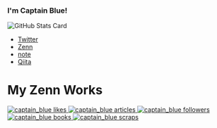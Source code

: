 ### I'm Captain Blue!

<!--
**captain-blue210/captain-blue210** is a ✨ _special_ ✨ repository because its `README.md` (this file) appears on your GitHub profile.

Here are some ideas to get you started:

- 🔭 I’m currently working on ...
- 🌱 I’m currently learning ...
- 👯 I’m looking to collaborate on ...
- 🤔 I’m looking for help with ...
- 💬 Ask me about ...
- 📫 How to reach me: ...
- 😄 Pronouns: ...
- ⚡ Fun fact: ...
-->

![GitHub Stats Card](https://github-readme-stats.vercel.app/api?username=captain-blue210&show_icons=true&count_private=true&theme=react)

- [Twitter](https://twitter.com/captain_blue210)
- [Zenn](https://zenn.dev/captain_blue)
- [note](https://note.com/captain_blue)
- [Qiita](https://qiita.com/Captain_Blue)


# My Zenn Works
  <!-- Like のバッジ -->
  <a href="https://zenn.dev/captain_blue">
    <img src="https://zenn.badge.nikaera.com/s/captain_blue/likes?style=for-the-badge" alt="captain_blue likes" />
  </a>

  <!-- Articles のバッジ -->
  <a href="https://zenn.dev/captain_blue/articles">
    <img src="https://zenn.badge.nikaera.com/s/captain_blue/articles?style=for-the-badge" alt="captain_blue articles" />
  </a>

  <!-- Followers のバッジ -->
  <a href="https://zenn.dev/captain_blue/followers">
    <img src="https://zenn.badge.nikaera.com/s/captain_blue/followers?style=for-the-badge" alt="captain_blue followers" />
  </a>

  <!-- Books のバッジ -->
  <a href="https://zenn.dev/captain_blue/books">
    <img src="https://zenn.badge.nikaera.com/s/captain_blue/books?style=for-the-badge" alt="captain_blue books" />
  </a>

  <!-- Scraps のバッジ -->
  <a href="https://zenn.dev/captain_blue/scraps">
    <img src="https://zenn.badge.nikaera.com/s/captain_blue/scraps?style=for-the-badge" alt="captain_blue scraps" />
  </a>
